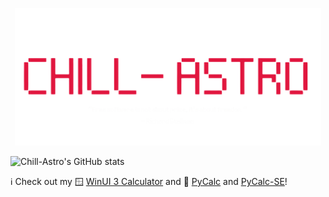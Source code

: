 <p align="center">
  <img src="https://github.com/Chill-Astro/Chill-Astro/blob/main/Brand.png" width="490px" height="220px" alt="Calculator Logo">
</p>

![Chill-Astro's GitHub stats](https://github-readme-stats.vercel.app/api?username=chill-astro&show_icons=true&theme=transparent)

ℹ️ Check out my 🪟 [WinUI 3 Calculator](https://github.com/Chill-Astro/Calculator) and 🐍 [PyCalc](https://github.com/Chill-Astro/PyCalc) and [PyCalc-SE](https://github.com/Chill-Astro/PyCalc-SE)!

<!---
Chill-Astro/Chill-Astro is a ✨ special ✨ repository because its `README.md` (this file) appears on your GitHub profile.
You can click the Preview link to take a look at your changes.
--->
